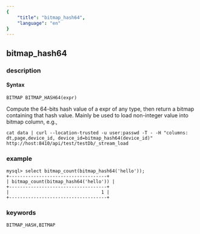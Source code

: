 ```yaml
---
{
    "title": "bitmap_hash64",
    "language": "en"
}
---
```


<!-- 
Licensed to the Apache Software Foundation (ASF) under one
or more contributor license agreements.  See the NOTICE file
distributed with this work for additional information
regarding copyright ownership.  The ASF licenses this file
to you under the Apache License, Version 2.0 (the
"License"); you may not use this file except in compliance
with the License.  You may obtain a copy of the License at

  http://www.apache.org/licenses/LICENSE-2.0

Unless required by applicable law or agreed to in writing,
software distributed under the License is distributed on an
"AS IS" BASIS, WITHOUT WARRANTIES OR CONDITIONS OF ANY
KIND, either express or implied.  See the License for the
specific language governing permissions and limitations
under the License.
-->

## bitmap_hash64
### description
#### Syntax

`BITMAP BITMAP_HASH64(expr)`

Compute the 64-bits hash value of a expr of any type, then return a bitmap containing that hash value. Mainly be used to load non-integer value into bitmap column, e.g.,

```
cat data | curl --location-trusted -u user:passwd -T - -H "columns: dt,page,device_id, device_id=bitmap_hash64(device_id)"   http://host:8410/api/test/testDb/_stream_load
```

### example

```
mysql> select bitmap_count(bitmap_hash64('hello'));
+------------------------------------+
| bitmap_count(bitmap_hash64('hello')) |
+------------------------------------+
|                                  1 |
+------------------------------------+
```

### keywords

    BITMAP_HASH,BITMAP
